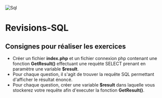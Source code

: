 ![Sql](http://www.itprotoday.com/sites/itprotoday.com/files/uploads/2008/08/sql-595x335_0.jpg)
# Revisions-SQL


## Consignes pour réaliser les exercices

* Créer un fichier **index.php** et un fichier connexion php contenant une fonction **GetResult()** effectuant une requète SELECT prenant en paramètre une variable **$result**.
* Pour chaque question, il s'agit de trouver la requête SQL permettant d'afficher le résultat énoncé.
* Pour chaque question, créer une variable **$result** dans laquelle vous stockerez votre requête afin d'executer la fonction **GetResult()**.